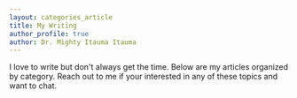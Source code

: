 ```yaml
---
layout: categories_article
title: My Writing
author_profile: true
author: Dr. Mighty Itauma Itauma
---
```


I love to write but don't always get the time. Below are my articles organized by category. Reach out to me if your interested in any of these topics and want to chat.
